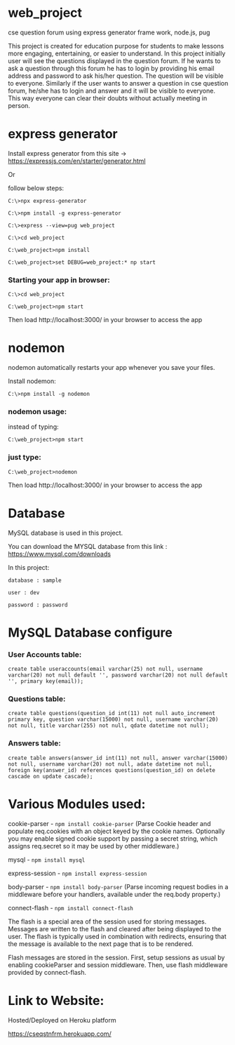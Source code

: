 # web_project
cse question forum using express generator frame work, node.js, pug

This project is created for education purpose for students to make lessons more engaging, entertaining, or easier
to understand.
In this project initially user will see the questions displayed in the question forum. If he wants to ask a question through this forum he has to login by providing his email address and password to ask his/her question. The question will be visible to everyone. Similarly if the user wants to answer a question in cse question forum, he/she has to login and answer and it will be visible to everyone. This way everyone can clear their doubts without actually meeting in person.

# express generator
Install express generator from this site -> https://expressjs.com/en/starter/generator.html

Or 

follow below steps:

    C:\>npx express-generator
    
    C:\>npm install -g express-generator
    
    C:\>express --view=pug web_project
    
    C:\>cd web_project
    
    C:\web_project>npm install
    
    C:\web_project>set DEBUG=web_project:* np start

### Starting your app in browser:

    C:\>cd web_project
    
    C:\web_project>npm start
  
Then load http://localhost:3000/ in your browser to access the app

# nodemon
nodemon automatically restarts your app whenever you save your files.

Install nodemon:

    C:\>npm install -g nodemon
    
### nodemon usage:
instead of typing:

    C:\web_project>npm start

### just type:

    C:\web_project>nodemon
    
Then load http://localhost:3000/ in your browser to access the app

# Database
MySQL database is used in this project.

You can download the MYSQL database from this link : https://www.mysql.com/downloads

In this project:

    database : sample
  
    user : dev
  
    password : password
    
# MySQL Database configure

### User Accounts table:
    create table useraccounts(email varchar(25) not null, username varchar(20) not null default '', password varchar(20) not null default '', primary key(email));
    
### Questions table:
    create table questions(question_id int(11) not null auto_increment primary key, question varchar(15000) not null, username varchar(20) not null, title varchar(255) not null, qdate datetime not null);
    
### Answers table:
    create table answers(answer_id int(11) not null, answer varchar(15000) not null, username varchar(20) not null, adate datetime not null, foreign key(answer_id) references questions(question_id) on delete cascade on update cascade);

# Various Modules used:
cookie-parser - `npm install cookie-parser` (Parse Cookie header and populate req.cookies with an object keyed by the cookie names. Optionally you may enable signed cookie support by passing a secret string, which assigns req.secret so it may be used by other middleware.)

mysql - `npm install mysql`

express-session - `npm install express-session`

body-parser - `npm install body-parser` (Parse incoming request bodies in a middleware before your handlers, available under the req.body property.)

connect-flash - `npm install connect-flash`

The flash is a special area of the session used for storing messages. Messages are written to the flash and cleared after being displayed to the user. The flash is typically used in combination with redirects, ensuring that the message is available to the next page that is to be rendered.

Flash messages are stored in the session. First, setup sessions as usual by enabling cookieParser and session middleware. Then, use flash middleware provided by connect-flash.


# Link to Website:

Hosted/Deployed on Heroku platform

https://cseqstnfrm.herokuapp.com/
